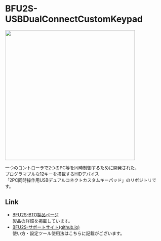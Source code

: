 # BFU2S-USBDualConnectCustomKeypad
<img src="https://bit-trade-one.co.jp/wp/wp-content/uploads/2022/05/BFU2S.jpg" width="420px">  

一つのコントローラで2つのPC等を同時制御するために開発された、  
プログラマブルな12キーを搭載するHIDデバイス  
「2PC同時操作用USBデュアルコネクトカスタムキーパッド」のリポジトリです。


## Link
-  [BFU2S-BTO製品ページ](https://bit-trade-one.co.jp/bfu2s)   
製品の詳細を掲載しています。
-  [BFU2S-サポートサイト(github.io)](https://bit-trade-one.github.io/BFU2S-USBDualConnectCustomKeypad/)  
使い方・設定ツール使用法はこちらに記載がございます。
